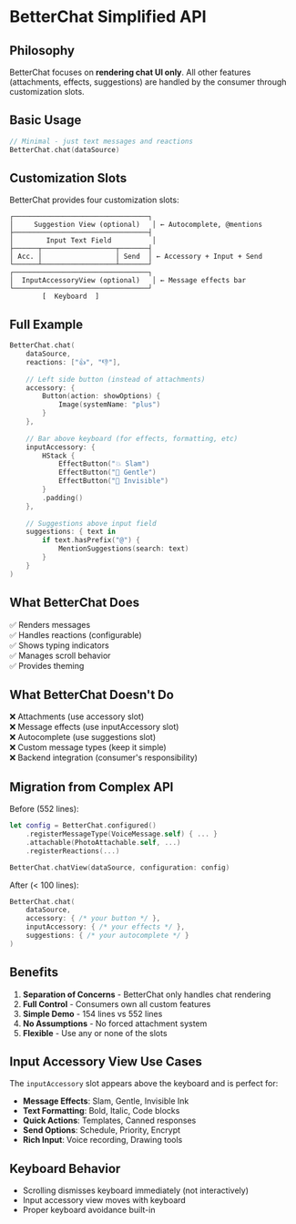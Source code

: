 # BetterChat Simplified API

## Philosophy

BetterChat focuses on **rendering chat UI only**. All other features (attachments, effects, suggestions) are handled by the consumer through customization slots.

## Basic Usage

```swift
// Minimal - just text messages and reactions
BetterChat.chat(dataSource)
```

## Customization Slots

BetterChat provides four customization slots:

```
┌─────────────────────────────────┐
│     Suggestion View (optional)   │ ← Autocomplete, @mentions
├─────────────────────────────────┤
│        Input Text Field          │
├──────┬──────────────────┬───────┤
│ Acc. │                  │ Send  │ ← Accessory + Input + Send
└──────┴──────────────────┴───────┘
┌─────────────────────────────────┐
│  InputAccessoryView (optional)   │ ← Message effects bar
└─────────────────────────────────┘
        [  Keyboard  ]
```

## Full Example

```swift
BetterChat.chat(
    dataSource,
    reactions: ["👍", "👎"],
    
    // Left side button (instead of attachments)
    accessory: {
        Button(action: showOptions) {
            Image(systemName: "plus")
        }
    },
    
    // Bar above keyboard (for effects, formatting, etc)
    inputAccessory: {
        HStack {
            EffectButton("💥 Slam")
            EffectButton("🌊 Gentle")
            EffectButton("👻 Invisible")
        }
        .padding()
    },
    
    // Suggestions above input field
    suggestions: { text in
        if text.hasPrefix("@") {
            MentionSuggestions(search: text)
        }
    }
)
```

## What BetterChat Does

✅ Renders messages  
✅ Handles reactions (configurable)  
✅ Shows typing indicators  
✅ Manages scroll behavior  
✅ Provides theming  

## What BetterChat Doesn't Do

❌ Attachments (use accessory slot)  
❌ Message effects (use inputAccessory slot)  
❌ Autocomplete (use suggestions slot)  
❌ Custom message types (keep it simple)  
❌ Backend integration (consumer's responsibility)

## Migration from Complex API

Before (552 lines):
```swift
let config = BetterChat.configured()
    .registerMessageType(VoiceMessage.self) { ... }
    .attachable(PhotoAttachable.self, ...) 
    .registerReactions(...)

BetterChat.chatView(dataSource, configuration: config)
```

After (< 100 lines):
```swift
BetterChat.chat(
    dataSource,
    accessory: { /* your button */ },
    inputAccessory: { /* your effects */ },
    suggestions: { /* your autocomplete */ }
)
```

## Benefits

1. **Separation of Concerns** - BetterChat only handles chat rendering
2. **Full Control** - Consumers own all custom features
3. **Simple Demo** - 154 lines vs 552 lines
4. **No Assumptions** - No forced attachment system
5. **Flexible** - Use any or none of the slots

## Input Accessory View Use Cases

The `inputAccessory` slot appears above the keyboard and is perfect for:

- **Message Effects**: Slam, Gentle, Invisible Ink
- **Text Formatting**: Bold, Italic, Code blocks  
- **Quick Actions**: Templates, Canned responses
- **Send Options**: Schedule, Priority, Encrypt
- **Rich Input**: Voice recording, Drawing tools

## Keyboard Behavior

- Scrolling dismisses keyboard immediately (not interactively)
- Input accessory view moves with keyboard
- Proper keyboard avoidance built-in